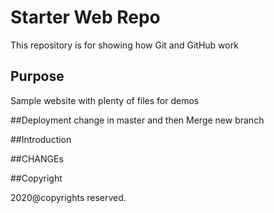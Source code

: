 # Starter Web Repo

This repository is for showing how Git and GitHub work

## Purpose

Sample website with plenty of files for demos

##Deployment
change in master and then Merge new branch

##Introduction


##CHANGEs

##Copyright

2020@copyrights reserved.
